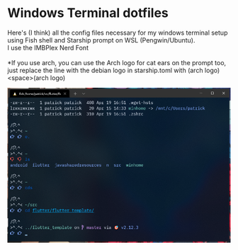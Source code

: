# Windows Terminal dotfiles
Here's (I think) all the config files necessary for my windows terminal setup using Fish shell and Starship prompt on WSL (Pengwin/Ubuntu).<br/>
I use the IMBPlex Nerd Font<br/><br/>
*If you use arch, you can use the Arch logo for cat ears on the prompt too, just replace the line with the debian logo in starship.toml with (arch logo)\<space\>(arch logo)<br/>

![screenshot](https://github.com/PatrickWulfe/windows_terminal_dotfiles/blob/master/Capture.PNG?raw=true)
